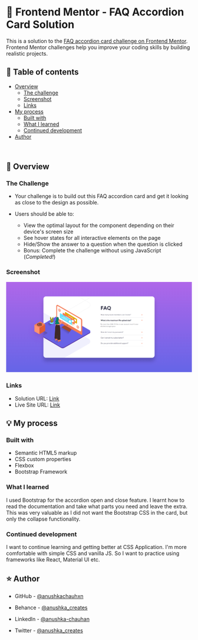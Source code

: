# 🎯 Frontend Mentor - FAQ Accordion Card Solution

This is a solution to the [FAQ accordion card challenge on Frontend Mentor](https://www.frontendmentor.io/challenges/faq-accordion-card-XlyjD0Oam). Frontend Mentor challenges help you improve your coding skills by building realistic projects.

## 📜 Table of contents

- [Overview](#overview)
  - [The challenge](#the-challenge)
  - [Screenshot](#screenshot)
  - [Links](#links)
- [My process](#my-process)
  - [Built with](#built-with)
  - [What I learned](#what-i-learned)
  - [Continued development](#continued-development)
- [Author](#author)

<br>

## 📝 Overview

### The Challenge

- Your challenge is to build out this FAQ accordion card and get it looking as close to the design as possible.

- Users should be able to:
  - View the optimal layout for the component depending on their device's screen size
  - See hover states for all interactive elements on the page
  - Hide/Show the answer to a question when the question is clicked
  - Bonus: Complete the challenge without using JavaScript (_Completed!_)

### Screenshot

![](./assets/screenshot.png)

### Links

- Solution URL: [Link](https://github.com/anushkachauhxn/frontend-mentor-projects/projects/faq-accordion-card)
- Live Site URL: [Link](https://anushkachauhxn.github.io/frontend-mentor-projects/projects/faq-accordion-card/index.html)

## 💡 My process

### Built with

- Semantic HTML5 markup
- CSS custom properties
- Flexbox
- Bootstrap Framework

### What I learned

I used Bootstrap for the accordion open and close feature. I learnt how to read the documentation and take what parts you need and leave the extra. This was very valuable as I did not want the Bootstrap CSS in the card, but only the collapse functionality.

### Continued development

I want to continue learning and getting better at CSS Application. I'm more comfortable with simple CSS and vanilla JS. So I want to practice using frameworks like React, Material UI etc.

## ⭐ Author

- GitHub - [@anushkachauhxn](https://github.com/anushkachauhxn)
- Behance - [@anushka_creates](https://www.behance.net/anushka_creates)

- LinkedIn - [@anushka-chauhan](https://www.linkedin.com/in/anushka-chauhan)
- Twitter - [@anushka_creates](https://twitter.com/anushka_creates)
